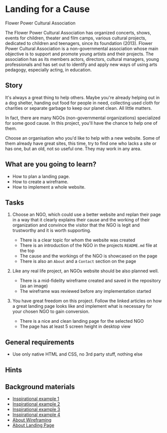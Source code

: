 # Landing for a Cause

Flower Power Cultural Association

The Flower Power Cultural Association has organized concerts, shows, events for children, theater and film camps, various cultural projects, dedicated to children and teenagers, since its foundation (2013).
Flower Power Cultural Association is a non-governmental association whose main objective is to support and promote young artists and their projects. The association has as its members actors, directors, cultural
managers, young professionals and has set out to identify and apply new ways of using arts pedagogy, especially acting, in education.

## Story

It's always a great thing to help others.
Maybe you're already helping out in a dog shelter,
handing out food for people in need, collecting used cloth for charities or
separate garbage to keep our planet clean. All little matters.

In fact, there are many NGOs (non-governmental organizations) specialized for some good cause.
In this project, you'll have the chance to help one of them.

Choose an organisation who you'd like to help with a new website.
Some of them already have great sites, this time, try to find one who lacks a site or has one,
but an old, not so useful one.
They may work in any area.

## What are you going to learn?

- How to plan a landing page.
- How to create a wireframe.
- How to implement a whole website.

## Tasks

1. Choose an NGO, which could use a better website and replan their page in a way that it clearly explains their cause and the working of their organization and convince the visitor that the NGO is legit and trustworthy and it is worth supporting.

   - There is a clear topic for whom the website was created
   - There is an introduction of the NGO in the projects `README.md` file at the top
   - The cause and the workings of the NGO is showcased on the page
   - There is also an `About` and a `Contact` section on the page

2. Like any real life project, an NGOs website should be also planned well.

   - There is a mid-fidelity wireframe created and saved in the repository (as an image)
   - The wireframe was reviewed before any implementation started

3. You have great freedom on this project. Follow the linked articles on how a great landing page looks like and implement what is necessary for your chosen NGO to gain conversion.
   - There is a nice and clean landing page for the selected NGO
   - The page has at least 5 screen height in desktop view

## General requirements

- Use only native HTML and CSS, no 3rd party stuff, nothing else

## Hints

## Background materials

- <i class="far fa-exclamation"></i> [Inspirational example 1](https://kategora.com/en/)
- <i class="far fa-exclamation"></i> [Inspirational example 2](https://climate.cymru)
- <i class="far fa-exclamation"></i> [Inspirational example 3](https://traffickwatch.org/)
- <i class="far fa-exclamation"></i> [Inspirational example 4](https://wearwith.care)
- <i class="far fa-book-open"></i> [About Wireframing](https://www.awwwards.com/wireframe-basics-for-beginners-an-agency-perspective.html)
- <i class="far fa-book-open"></i> [About Landing Page](https://www.awwwards.com/how-a-simple-landing-page-can-drastically-change-the-face-of-your-business.html)
